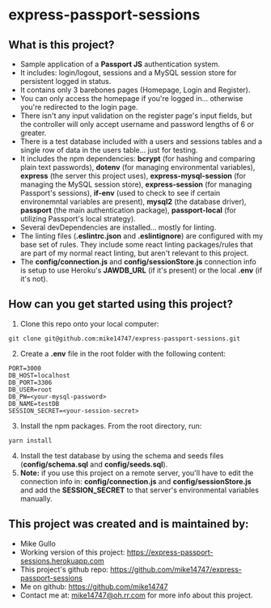 # express-passport-sessions

## What is this project?
* Sample application of a **Passport JS** authentication system.
* It includes: login/logout, sessions and a MySQL session store for persistent logged in status.
* It contains only 3 barebones pages (Homepage, Login and Register).
* You can only access the homepage if you're logged in... otherwise you're redirected to the login page.
* There isn't any input validation on the register page's input fields, but the controller will only accept username and password lengths of 6 or greater.
* There is a test database included with a users and sessions tables and a single row of data in the users table... just for testing.
* It includes the npm dependencies: **bcrypt** (for hashing and comparing plain text passwords), **dotenv** (for managing environmental variables), **express** (the server this project uses), **express-mysql-session** (for managing the MySQL session store), **express-session** (for managing Passport's sessions), **if-env** (used to check to see if certain environemntal variables are present), **mysql2** (the database driver), **passport** (the main authentication package), **passport-local** (for utilizing Passport's local strategy).
* Several devDependencies are installed... mostly for linting.
* The linting files (**.eslintrc.json** and **.eslintignore**) are configured with my base set of rules. They include some react linting packages/rules that are part of my normal react linting, but aren't relevant to this project.
* The **config/connection.js** and **config/sessionStore.js** connection info is setup to use Heroku's **JAWDB_URL** (if it's present) or the local **.env** (if it's not).

## How can you get started using this project?
1. Clone this repo onto your local computer:
```
git clone git@github.com:mike14747/express-passport-sessions.git
```
2. Create a **.env** file in the root folder with the following content:
 ```
PORT=3000
DB_HOST=localhost
DB_PORT=3306
DB_USER=root
DB_PW=<your-mysql-password>
DB_NAME=testDB
SESSION_SECRET=<your-session-secret>
```
3. Install the npm packages. From the root directory, run:
```
yarn install
```
4. Install the test database by using the schema and seeds files (**config/schema.sql** and **config/seeds.sql**).
5. **Note:** if you use this project on a remote server, you'll have to edit the connection info in: **config/connection.js** and **config/sessionStore.js** and add the **SESSION_SECRET** to that server's environmental variables manually.

## This project was created and is maintained by:

* Mike Gullo
* Working version of this project: https://express-passport-sessions.herokuapp.com
* This project's github repo: https://github.com/mike14747/express-passport-sessions
* Me on github: https://github.com/mike14747
* Contact me at: mike14747@oh.rr.com for more info about this project.